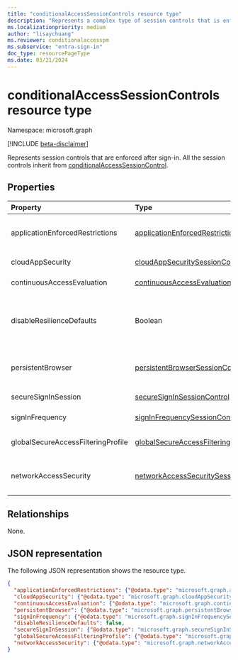 ```yaml
---
title: "conditionalAccessSessionControls resource type"
description: "Represents a complex type of session controls that is enforced after sign-in."
ms.localizationpriority: medium
author: "lisaychuang"
ms.reviewer: conditionalaccesspm
ms.subservice: "entra-sign-in"
doc_type: resourcePageType
ms.date: 03/21/2024
---
```


# conditionalAccessSessionControls resource type

Namespace: microsoft.graph

[!INCLUDE [beta-disclaimer](../../includes/beta-disclaimer.md)]

Represents session controls that are enforced after sign-in.
All the session controls inherit from [conditionalAccessSessionControl](conditionalaccesssessioncontrol.md).

## Properties

| Property     | Type        | Description |
|:-------------|:------------|:------------|
|applicationEnforcedRestrictions|[applicationEnforcedRestrictionsSessionControl](applicationenforcedrestrictionssessioncontrol.md)| Session control to enforce application restrictions. Only Exchange Online and Sharepoint Online support this session control. |
|cloudAppSecurity|[cloudAppSecuritySessionControl](cloudappsecuritysessioncontrol.md)| Session control to apply cloud app security.|
|continuousAccessEvaluation|[continuousAccessEvaluationSessionControl](../resources/continuousaccessevaluationsessioncontrol.md)|Session control for continuous access evaluation settings.|
|disableResilienceDefaults|Boolean| Session control that determines whether it's acceptable for Microsoft Entra ID to extend existing sessions based on information collected prior to an outage or not.|
|persistentBrowser|[persistentBrowserSessionControl](persistentbrowsersessioncontrol.md)| Session control to define whether to persist cookies or not. All apps should be selected for this session control to work correctly. |
|secureSignInSession|[secureSignInSessionControl](securesigninsessioncontrol.md)|Session control to require sign in sessions to be bound to a device.|
|signInFrequency|[signInFrequencySessionControl](signinfrequencysessioncontrol.md)| Session control to enforce signin frequency.|
|globalSecureAccessFilteringProfile|[globalSecureAccessFilteringProfileSessionControl](globalSecureAccessFilteringProfileSessionControl.md)|Session control to link to Global Secure Access security profiles or filtering profiles.|
|networkAccessSecurity|[networkAccessSecuritySessionControl](networkAccessSecuritySessionControl.md)|Session control to link to Global Secure Access security profiles or filtering profiles. Duplicate of globalSecureAccessFilteringProfile.|

## Relationships

None.

## JSON representation

The following JSON representation shows the resource type.

<!-- {
  "blockType": "resource",
  "optionalProperties": [
    "applicationEnforcedRestrictions",
    "cloudAppSecurity",
    "continuousAccessEvaluation",
    "disableResilienceDefaults",
    "persistentBrowser",
    "signInFrequency",
    "globalSecureAccessFilteringProfile",
    "networkAccessSecurity"
  ],
  "@odata.type": "microsoft.graph.conditionalAccessSessionControls",
  "baseType": null
}-->

```json
{
  "applicationEnforcedRestrictions": {"@odata.type": "microsoft.graph.applicationEnforcedRestrictionsSessionControl"},
  "cloudAppSecurity": {"@odata.type": "microsoft.graph.cloudAppSecuritySessionControl"},
  "continuousAccessEvaluation": {"@odata.type": "microsoft.graph.continuousAccessEvaluationSessionControl"},
  "persistentBrowser": {"@odata.type": "microsoft.graph.persistentBrowserSessionControl"},
  "signInFrequency": {"@odata.type": "microsoft.graph.signInFrequencySessionControl"},
  "disableResilienceDefaults": false,
  "secureSignInSession": {"@odata.type": "microsoft.graph.secureSignInSessionControl"},
  "globalSecureAccessFilteringProfile": {"@odata.type": "microsoft.graph.globalSecureAccessFilteringProfileSessionControl"},
  "networkAccessSecurity": {"@odata.type": "microsoft.graph.networkAccessSecurityControl"}
}
```

<!-- uuid: 16cd6b66-4b1a-43a1-adaf-3a886856ed98
2019-02-04 14:57:30 UTC -->
<!-- {
  "type": "#page.annotation",
  "description": "conditionalAccessSessionControls resource",
  "keywords": "",
  "section": "documentation",
  "tocPath": ""
}-->
